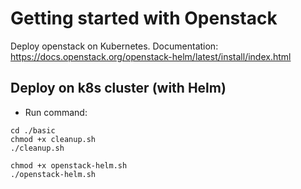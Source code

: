 # Getting started with Openstack

Deploy openstack on Kubernetes.
Documentation: https://docs.openstack.org/openstack-helm/latest/install/index.html

## Deploy on k8s cluster (with Helm)

- Run command:

```
cd ./basic
chmod +x cleanup.sh
./cleanup.sh

chmod +x openstack-helm.sh
./openstack-helm.sh
```

